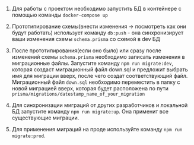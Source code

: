 1. Для работы с проектом необходимо запустить БД в контейнере с помощью команды `docker-compose up`

2. Прототипирование схемы(внести изменения -> посмотреть как они будут работать) использует команду `db:push` - она синхронизирует ваши изменения схемы `schema.prisma` со схемой в dev БД

3. После прототипирования(если оно было) или сразу после изменений схемы `schema.prisma` необходимо записать изменения в миграционные файлы. Запустите команду `npm run migrate:dev`, которая создаст миграционный файл down.sql и предложит выбрать имя для миграции вверх, после чего создат соответствующий файл. Миграционный файл `down.sql` необходимо переместить в папку с новой миграцией вверх, которая будет расположена по пути `prisma/migrations/datestamp_name_of_your_migration`

4. Для синхронизации миграций от других разработчиков и локальной БД запустите команду `npm run migrate:up`. Она применит все существующие миграции.

5. Для применения миграций на проде используйте команду `npm run migrate:prod`.